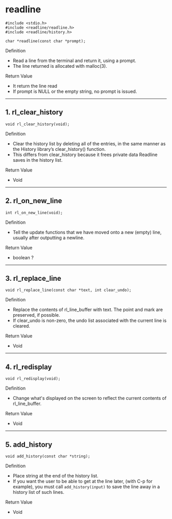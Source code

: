 # **readline**
    #include <stdio.h>
    #include <readline/readline.h>
    #include <readline/history.h>

    char *readline(const char *prompt);

Definition
- Read a line from the terminal and return it, using a prompt.
- The line returned is allocated with malloc(3).

Return Value
- It return the line read
- If prompt is NULL or the empty string, no prompt is issued.

---

## **1. rl_clear_history**
    void rl_clear_history(void);

Definition
- Clear the history list by deleting all of the entries, in the same manner as the History library’s clear_history() function. 
- This differs from clear_history because it frees private data Readline saves in the history list.

Return Value
- Void

---

## **2. rl_on_new_line**
    int rl_on_new_line(void);

Definition
- Tell the update functions that we have moved onto a new (empty) line, usually after outputting a newline. 

Return Value
- boolean ?

---

## **3. rl_replace_line**
    void rl_replace_line(const char *text, int clear_undo);

Definition
- Replace the contents of rl_line_buffer with text. The point and mark are preserved, if possible. 
- If clear_undo is non-zero, the undo list associated with the current line is cleared.

Return Value
- Void

---

## **4. rl_redisplay**
    void rl_redisplay(void);

Definition
- Change what's displayed on the screen to reflect the current contents of rl_line_buffer.

Return Value
- Void

---

## **5. add_history**
    void add_history(const char *string);

Definition
- Place string at the end of the history list.
- If you want the user to be able to get at the line later, (with C-p for example), you must call `add_history(input)` to save the line away in a history list of such lines.

Return Value
- Void
